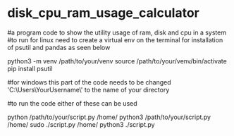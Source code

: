 # disk_cpu_ram_usage_calculator
#a program code to show the utility usage of ram, disk and cpu in a system
#to run for linux need to create a virtual env on the terminal for installation of psutil and pandas as seen below

python3 -m venv /path/to/your/venv
source /path/to/your/venv/bin/activate
pip install psutil

#for windows this part of the code needs to be changed 'C:\\Users\\YourUsername\\' to the name of your directory

#to run the code either of these can be used

python /path/to/your/script.py /home/
python3 /path/to/your/script.py /home/
sudo ./script.py /home/
python3 ./script.py
